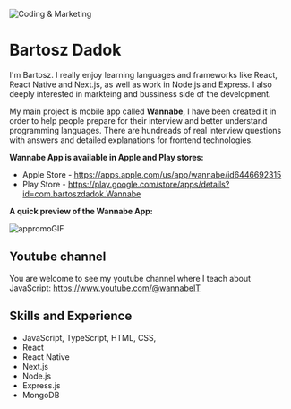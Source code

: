 
![Coding & Marketing](https://github.com/BartoszDadok/BartoszDadok/assets/101389945/14621f06-1677-455c-ba5e-a9c6923844f1)

# Bartosz Dadok
I'm Bartosz. I really enjoy learning languages and frameworks like React, React Native and Next.js, as well as work in Node.js and Express. I also deeply interested in markteing and bussiness side of the development.

My main project is mobile app called **Wannabe**, I have been created it in order to help people prepare for their interview and better understand programming languages. There are hundreads of real interview questions with answers and detailed explanations for frontend technologies.

**Wannabe App is available in Apple and Play stores:**
- Apple Store - https://apps.apple.com/us/app/wannabe/id6446692315
- Play Store - https://play.google.com/store/apps/details?id=com.bartoszdadok.Wannabe

**A quick preview of the Wannabe App:**

![appromoGIF](https://github.com/BartoszDadok/WannabeFrontendApp/assets/101389945/4ad6041d-786f-428c-883e-a9c32df7175a)

## Youtube channel
You are welcome to see my youtube channel where I teach about JavaScript: https://www.youtube.com/@wannabeIT

## Skills and Experience
* JavaScript, TypeScript, HTML, CSS,
* React
* React Native
* Next.js
* Node.js
* Express.js
* MongoDB
